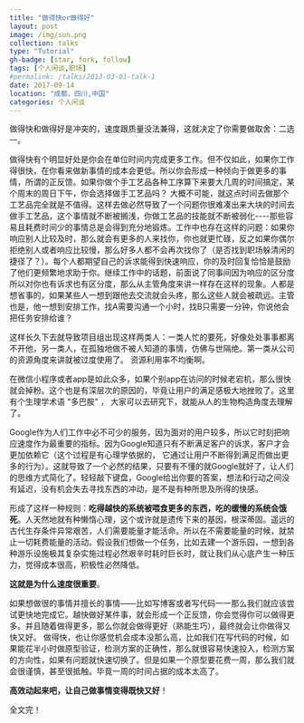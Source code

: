 ```yaml
---
title: "做得快or做得好"
layout: post
image: /img/sun.png
collection: talks
type: "Tutorial"
gh-badge: [star, fork, follow]
tags: [个人闲谈,职场]
#permalink: /talks/2013-03-01-talk-1
date: 2017-09-14
location: "成都，四川,中国"
categories: 个人闲谈
---
```


做得快和做得好是冲突的，速度跟质量没法兼得，这就决定了你需要做取舍：二选一。

做得快有个明显好处是你会在单位时间内完成更多工作。但不仅如此，如果你工作得很快，在你看来做新事情的成本会更低。所以你会形成一种倾向于做更多的事情，所谓的正反馈。如果你做个手工艺品各种工序算下来要大几周的时间搞定，某个周末的周日下午，你会选择做手工艺品吗？
大概不可能，就这点时间去做那个工艺品完全就是不值得。这样去做必然导致了一个问题你很难凑出来大块的时间去做手工艺品，这个事情就不断被搁浅，你做工艺品的技能就不断被弱化----那些容易且耗费时间少的事情总是会得到充分地锻炼。工作中也存在这样的问题：如果你响应别人比较及时，那么就会有更多的人来找你，你也就更忙碌，反之如果你偶尔拒绝别人或者响应比较慢，那么好多人都不会再次找你了（是否找到职场躲清闲的捷径了？）。每个人都期望自己的诉求能得到快速响应，你的及时回复恰恰是鼓励了他们更频繁地求助于你。继续工作中的话题，前面说了同事间因为响应的区分度所以对你也有诉求也有区分度，那么从主管角度来讲一样存在这样的现象。人都是想省事的，如果某些人一想到跟他去交流就会头疼，那么这些人就会被疏远。主管也是，他一想到安排工作，找A需要沟通一个小时，找B只需要一分钟，你说他会把任务安排给谁？

这样长久下去就导致项目组出现这样两类人：一类人忙的要死，好像处处事事都离不开他，另一类人，在孤独地做不被人知道的事情，仿佛与世隔绝。第一类从公司的资源角度来讲就被过度使用了。
资源利用率不均衡啊。

在微信小程序或者app是如此众多，如果个别app在访问的时候老宕机，那么很快就会掉粉。这个也是有深层次的原因的，毕竟让用户的满足感极大地挫败了。这里有个生理学术语 "多巴胺" ，
大家可以去研究下，就能从人的生物构造角度去理解了。

Google作为人们工作中必不可少的服务，因为面对的用户较多，所以它时刻把响应速度作为最重要的指标。因为Google知道只有不断满足客户的诉求，客户才会更加依赖它（这个过程是有心理学依据的，
它通过让用户不断得到满足而做出更多的行为）。这就导致了一个必然的结果，只要有不懂的就Google就好了，让人们的思维方式简化了。轻轻敲下键盘，Google给出你要的答案，想法和行动之间没有延迟，没有机会失去寻找东西的冲动，是不是有种所思及所得的快感。

形成了这样一种规则：**吃得越快的系统被喂食更多的东西，吃的缓慢的系统会饿死**。人天然地就有种懒惰心理，这个或许就是遗传下来的基因，根深蒂固。遥远的古代生存条件异常艰苦，人们需要能量才能活命。所以在不需要能量的时候，就禁止一切耗费能量的活动。假设我们想做一个任务，比如去建一个游乐园，一想到各种游乐设施极其复杂实施过程必然艰辛时耗时巨长时，就让我们从心底产生一种压力，觉得成本很高，积极性必然降低。

**这就是为什么速度很重要**。

如果想做很的事情并擅长的事情——比如写博客或者写代码一一那么我们就应该尝试更快地完成它。越快做好某件事，就会形成一个正反馈，你会觉得你可以做得更多。并且随着做得更多，那么你就会做得更好（熟能生巧），最终就会让你做得又快又好。
做得快，也让你感觉机会成本没那么高，比如我们在写代码的时候，如果能花半小时做原型验证，检测方案的正确性，那么就很容易快速投入，检测方案的方向性，如果有问题就快速切换了。但是如果一个原型要花费一周，那么我们就会很谨慎，甚至很抵触。毕竟一周的时间占据的成本太高了。

**高效动起来吧，让自己做事情变得既快又好**！


全文完！

